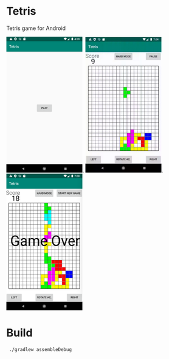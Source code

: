 # Tetris

Tetris game for Android

<img src="images/game_start.png" width="200">.  <img src="images/game_play.gif" width="200">.  <img src="images/game_over.png" width="200">


# Build
```bash
 ./gradlew assembleDebug
```
